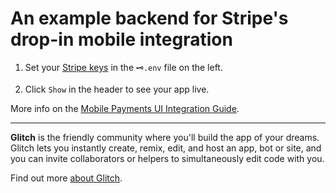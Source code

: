 # An example backend for Stripe's drop-in mobile integration

1. Set your [Stripe keys](https://stripe.com/docs/keys#obtain-api-keys) in the `🗝️.env` file on the left.

2. Click `Show` in the header to see your app live.

More info on the [Mobile Payments UI Integration Guide](https://stripe.com/docs/mobile/payments-ui-beta).

---

**Glitch** is the friendly community where you'll build the app of your dreams. Glitch lets you instantly create, remix, edit, and host an app, bot or site, and you can invite collaborators or helpers to simultaneously edit code with you.

Find out more [about Glitch](https://glitch.com/about).

